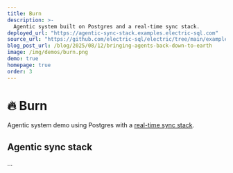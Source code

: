 ```yaml
---
title: Burn
description: >-
  Agentic system built on Postgres and a real-time sync stack.
deployed_url: "https://agentic-sync-stack.examples.electric-sql.com"
source_url: "https://github.com/electric-sql/electric/tree/main/examples/agentic-sync-stack"
blog_post_url: /blog/2025/08/12/bringing-agents-back-down-to-earth
image: /img/demos/burn.png
demo: true
homepage: true
order: 3
---
```


# 🔥 Burn

Agentic system demo using Postgres with a [real-time sync stack](/blog/2025/08/12/bringing-agents-back-down-to-earth).

<DemoCTAs :demo="$frontmatter" />

## Agentic sync&nbsp;stack

...
